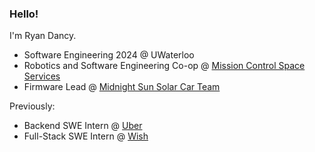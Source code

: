 ### Hello!

I'm Ryan Dancy.

- Software Engineering 2024 @ UWaterloo
- Robotics and Software Engineering Co-op @ [Mission Control Space Services](https://missioncontrolspaceservices.com)
- Firmware Lead @ [Midnight Sun Solar Car Team](https://github.com/uw-midsun)

Previously:
- Backend SWE Intern @ [Uber](https://github.com/uber)
- Full-Stack SWE Intern @ [Wish](https://github.com/wish)

<!--
**ryandancy/ryandancy** is a ✨ _special_ ✨ repository because its `README.md` (this file) appears on your GitHub profile.

Here are some ideas to get you started:

- 🔭 I’m currently working on ...
- 🌱 I’m currently learning ...
- 👯 I’m looking to collaborate on ...
- 🤔 I’m looking for help with ...
- 💬 Ask me about ...
- 📫 How to reach me: ...
- 😄 Pronouns: ...
- ⚡ Fun fact: ...
-->
